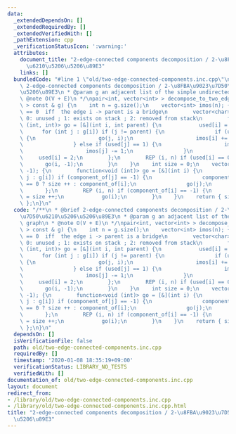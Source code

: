 ```yaml
---
data:
  _extendedDependsOn: []
  _extendedRequiredBy: []
  _extendedVerifiedWith: []
  _pathExtension: cpp
  _verificationStatusIcon: ':warning:'
  attributes:
    document_title: "2-edge-connected components decomposition / 2-\u8FBA\u9023\u7D50\
      \u6210\u5206\u5206\u89E3"
    links: []
  bundledCode: "#line 1 \"old/two-edge-connected-components.inc.cpp\"\n/**\n * @brief\
    \ 2-edge-connected components decomposition / 2-\u8FBA\u9023\u7D50\u6210\u5206\
    \u5206\u89E3\n * @param g an adjacent list of the simple undirected graph\n *\
    \ @note O(V + E)\n */\npair<int, vector<int> > decompose_to_two_edge_connected_components(vector<vector<int>\
    \ > const & g) {\n    int n = g.size();\n    vector<int> imos(n); { // imos[i]\
    \ == 0  iff  the edge i -> parent is a bridge\n        vector<char> used(n); //\
    \ 0: unused ; 1: exists on stack ; 2: removed from stack\n        function<void\
    \ (int, int)> go = [&](int i, int parent) {\n            used[i] = 1;\n      \
    \      for (int j : g[i]) if (j != parent) {\n                if (used[j] == 0)\
    \ {\n                    go(j, i);\n                    imos[i] += imos[j];\n\
    \                } else if (used[j] == 1) {\n                    imos[i] += 1;\n\
    \                    imos[j] -= 1;\n                }\n            }\n       \
    \     used[i] = 2;\n        };\n        REP (i, n) if (used[i] == 0) {\n     \
    \       go(i, -1);\n        }\n    }\n    int size = 0;\n    vector<int> component_of(n,\
    \ -1); {\n        function<void (int)> go = [&](int i) {\n            for (int\
    \ j : g[i]) if (component_of[j] == -1) {\n                component_of[j] = imos[j]\
    \ == 0 ? size ++ : component_of[i];\n                go(j);\n            }\n \
    \       };\n        REP (i, n) if (component_of[i] == -1) {\n            component_of[i]\
    \ = size ++;\n            go(i);\n        }\n    }\n    return { size, move(component_of)\
    \ };\n}\n"
  code: "/**\n * @brief 2-edge-connected components decomposition / 2-\u8FBA\u9023\
    \u7D50\u6210\u5206\u5206\u89E3\n * @param g an adjacent list of the simple undirected\
    \ graph\n * @note O(V + E)\n */\npair<int, vector<int> > decompose_to_two_edge_connected_components(vector<vector<int>\
    \ > const & g) {\n    int n = g.size();\n    vector<int> imos(n); { // imos[i]\
    \ == 0  iff  the edge i -> parent is a bridge\n        vector<char> used(n); //\
    \ 0: unused ; 1: exists on stack ; 2: removed from stack\n        function<void\
    \ (int, int)> go = [&](int i, int parent) {\n            used[i] = 1;\n      \
    \      for (int j : g[i]) if (j != parent) {\n                if (used[j] == 0)\
    \ {\n                    go(j, i);\n                    imos[i] += imos[j];\n\
    \                } else if (used[j] == 1) {\n                    imos[i] += 1;\n\
    \                    imos[j] -= 1;\n                }\n            }\n       \
    \     used[i] = 2;\n        };\n        REP (i, n) if (used[i] == 0) {\n     \
    \       go(i, -1);\n        }\n    }\n    int size = 0;\n    vector<int> component_of(n,\
    \ -1); {\n        function<void (int)> go = [&](int i) {\n            for (int\
    \ j : g[i]) if (component_of[j] == -1) {\n                component_of[j] = imos[j]\
    \ == 0 ? size ++ : component_of[i];\n                go(j);\n            }\n \
    \       };\n        REP (i, n) if (component_of[i] == -1) {\n            component_of[i]\
    \ = size ++;\n            go(i);\n        }\n    }\n    return { size, move(component_of)\
    \ };\n}\n"
  dependsOn: []
  isVerificationFile: false
  path: old/two-edge-connected-components.inc.cpp
  requiredBy: []
  timestamp: '2020-01-08 18:35:19+09:00'
  verificationStatus: LIBRARY_NO_TESTS
  verifiedWith: []
documentation_of: old/two-edge-connected-components.inc.cpp
layout: document
redirect_from:
- /library/old/two-edge-connected-components.inc.cpp
- /library/old/two-edge-connected-components.inc.cpp.html
title: "2-edge-connected components decomposition / 2-\u8FBA\u9023\u7D50\u6210\u5206\
  \u5206\u89E3"
---
```

